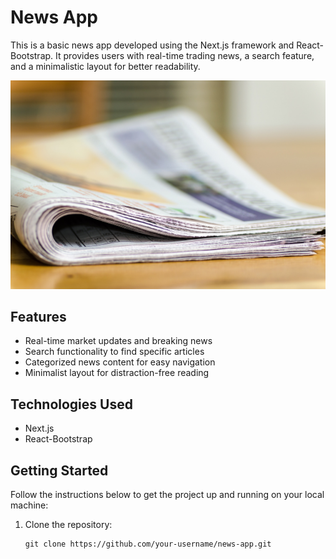 # News App

This is a basic news app developed using the Next.js framework and React-Bootstrap. It provides users with real-time trading news, a search feature, and a minimalistic layout for better readability.

![News App](assets/images/newsarticle_placeholder.jpg)

## Features

- Real-time market updates and breaking news
- Search functionality to find specific articles
- Categorized news content for easy navigation
- Minimalist layout for distraction-free reading

## Technologies Used

- Next.js
- React-Bootstrap

## Getting Started

Follow the instructions below to get the project up and running on your local machine:

1. Clone the repository:

   ```shell
   git clone https://github.com/your-username/news-app.git
   


